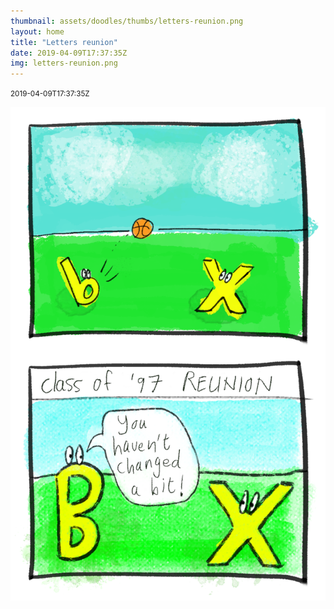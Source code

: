 ```yaml
---
thumbnail: assets/doodles/thumbs/letters-reunion.png
layout: home
title: "Letters reunion"
date: 2019-04-09T17:37:35Z
img: letters-reunion.png
---
```


<small>2019-04-09T17:37:35Z</small>

![Letters reunion](assets/doodles/original/letters-reunion.png)

